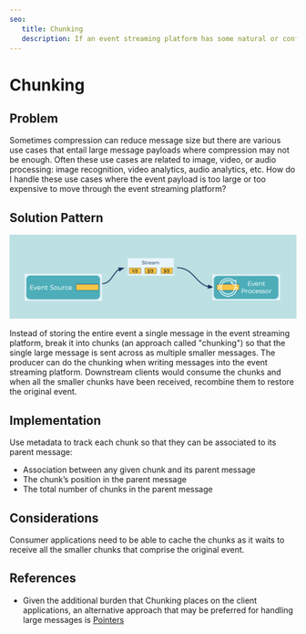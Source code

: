```yaml
---
seo:
   title: Chunking
   description: If an event streaming platform has some natural or configured size limit for the events, instead of storing the entire event, break it into chunks
---
```


# Chunking

## Problem

Sometimes compression can reduce message size but there are various use cases that entail large message payloads where compression may not be enough.
Often these use cases are related to image, video, or audio processing: image recognition, video analytics, audio analytics, etc.
How do I handle these use cases where the event payload is too large or too expensive to move through the event streaming platform?

## Solution Pattern

![chunking](../img/chunking.png)

Instead of storing the entire event a single message in the event streaming platform, break it into chunks (an approach called "chunking") so that the single large message is sent across as multiple smaller messages.
The producer can do the chunking when writing messages into the event streaming platform.
Downstream clients would consume the chunks and when all the smaller chunks have been received, recombine them to restore the original event.

## Implementation
Use metadata to track each chunk so that they can be associated to its parent message:

- Association between any given chunk and its parent message
- The chunk’s position in the parent message
- The total number of chunks in the parent message

## Considerations
Consumer applications need to be able to cache the chunks as it waits to receive all the smaller chunks that comprise the original event.

## References
* Given the additional burden that Chunking places on the client applications, an alternative approach that may be preferred for handling large messages is [Pointers](../event-processing/pointers.md)
